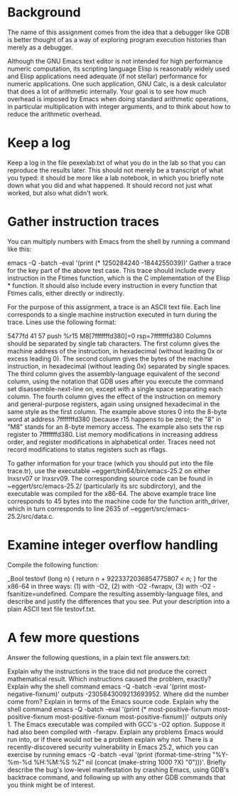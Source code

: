 # Background
The name of this assignment comes from the idea that a debugger like GDB is better thought of as a way of exploring program execution histories than merely as a debugger.

Although the GNU Emacs text editor is not intended for high performance numeric computation, its scripting language Elisp is reasonably widely used and Elisp applications need adequate (if not stellar) performance for numeric applications. One such application, GNU Calc, is a desk calculator that does a lot of arithmetic internally. Your goal is to see how much overhead is imposed by Emacs when doing standard arithmetic operations, in particular multiplication with integer arguments, and to think about how to reduce the arithmetic overhead.

# Keep a log
Keep a log in the file pexexlab.txt of what you do in the lab so that you can reproduce the results later. This should not merely be a transcript of what you typed: it should be more like a lab notebook, in which you briefly note down what you did and what happened. It should record not just what worked, but also what didn't work.

# Gather instruction traces
You can multiply numbers with Emacs from the shell by running a command like this:

  emacs -Q -batch -eval '(print (* 1250284240 -1844255039))'
Gather a trace for the key part of the above test case. This trace should include every instruction in the Ftimes function, which is the C implementation of the Elisp * function. It should also include every instruction in every function that Ftimes calls, either directly or indirectly.

For the purpose of this assignment, a trace is an ASCII text file. Each line corresponds to a single machine instruction executed in turn during the trace. Lines use the following format:

5477fd	41 57	push %r15	M8[7fffffffd380]=0 rsp=7fffffffd380
Columns should be separated by single tab characters. The first column gives the machine address of the instruction, in hexadecimal (without leading 0x or excess leading 0). The second column gives the bytes of the machine instruction, in hexadecimal (without leading 0x) separated by single spaces. The third column gives the assembly-language equivalent of the second column, using the notation that GDB uses after you execute the command set disassemble-next-line on, except with a single space separating each column. The fourth column gives the effect of the instruction on memory and general-purpose registers, again using unsigned hexadecimal in the same style as the first column. The example above stores 0 into the 8-byte word at address 7fffffffd380 (because r15 happens to be zero); the "8" in "M8" stands for an 8-byte memory access. The example also sets the rsp register to 7fffffffd380. List memory modifications in increasing address order, and register modifications in alphabetical order. Traces need not record modifications to status registers such as rflags.

To gather information for your trace (which you should put into the file trace.tr), use the executable ~eggert/bin64/bin/emacs-25.2 on either lnxsrv07 or lnxsrv09. The corresponding source code can be found in ~eggert/src/emacs-25.2/ (particularly its src subdirctory), and the executable was compiled for the x86-64. The above example trace line corresponds to 45 bytes into the machine code for the function arith_driver, which in turn corresponds to line 2635 of ~eggert/src/emacs-25.2/src/data.c.

# Examine integer overflow handling
Compile the following function:

  _Bool
  testovf (long n)
  {
    return n + 9223372036854775807 < n;
  }
for the x86-64 in three ways: (1) with -O2, (2) with -O2 -fwrapv, (3) with -O2 -fsanitize=undefined. Compare the resulting assembly-language files, and describe and justify the differences that you see. Put your description into a plain ASCII text file testovf.txt.

# A few more questions
Answer the following questions, in a plain text file answers.txt:

Explain why the instructions in the trace did not produce the correct mathematical result. Which instructions caused the problem, exactly?
Explain why the shell command emacs -Q -batch -eval '(print most-negative-fixnum)' outputs -2305843009213693952. Where did the number come from? Explain in terms of the Emacs source code.
Explain why the shell command emacs -Q -batch -eval '(print (* most-positive-fixnum most-positive-fixnum most-positive-fixnum most-positive-fixnum))' outputs only 1.
The Emacs executable was compiled with GCC's -O2 option. Suppose it had also been compiled with -fwrapv. Explain any problems Emacs would run into, or if there would not be a problem explain why not.
There is a recently-discovered security vulnerability in Emacs 25.2, which you can exercise by running emacs -Q -batch -eval '(print (format-time-string "%Y-%m-%d %H:%M:%S %Z" nil (concat (make-string 1000 ?X) "0")))'. Briefly describe the bug's low-level manifestation by crashing Emacs, using GDB's backtrace command, and following up with any other GDB commands that you think might be of interest.



